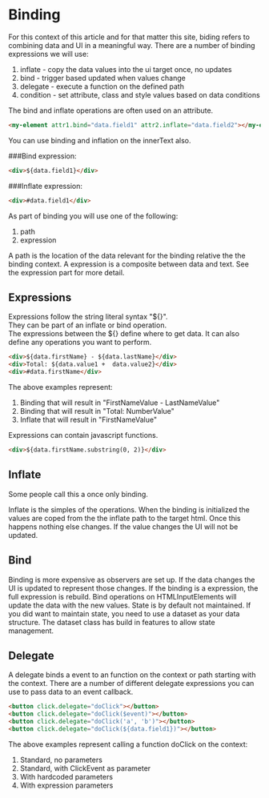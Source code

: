 # Binding
For this context of this article and for that matter this site, biding refers to combining data and UI in a meaningful way.
There are a number of binding expressions we will use:

1. inflate - copy the data values into the ui target once, no updates
1. bind - trigger based updated when values change
1. delegate - execute a function on the defined path
1. condition - set attribute, class and style values based on data conditions

The bind and inflate operations are often used on an attribute.

```html
<my-element attr1.bind="data.field1" attr2.inflate="data.field2"></my-element> 
```

You can use binding and inflation on the innerText also.

###Bind expression:
```html
<div>${data.field1}</div>
```

###Inflate expression:
```html
<div>#data.field1</div>
```

As part of binding you will use one of the following:

1. path
1. expression

A path is the location of the data relevant for the binding relative the the binding context.
A expression is a composite between data and text. See the expression part for more detail.

## Expressions
Expressions follow the string literal syntax "${}".  
They can be part of an inflate or bind operation.  
The expressions between the ${} define where to get data.
It can also define any operations you want to perform.

```html
<div>${data.firstName} - ${data.lastName}</div>
<div>Total: ${data.value1 +  data.value2}</div>
<div>#data.firstName</div>
```

The above examples represent:

1. Binding that will result in "FirstNameValue - LastNameValue"
1. Binding that will result in "Total: NumberValue"
1. Inflate that will result in "FirstNameValue"

Expressions can contain javascript functions.

```html
<div>${data.firstName.substring(0, 2)}</div>
```

## Inflate
Some people call this a once only binding.

Inflate is the simples of the operations.
When the binding is initialized the values are coped from the the inflate path to the target html.
Once this happens nothing else changes.
If the value changes the UI will not be updated.

## Bind
Binding is more expensive as observers are set up.
If the data changes the UI is updated to represent those changes.
If the binding is a expression, the full expression is rebuild.
Bind operations on HTMLInputElements will update the data with the new values. 
State is by default not maintained.
If you did want to maintain state, you need to use a dataset as your data structure.
The dataset class has build in features to allow state management.

## Delegate
A delegate binds a event to an function on the context or path starting with the context.
There are a number of different delegate expressions you can use to pass data to an event callback.

```html
<button click.delegate="doClick"></button>
<button click.delegate="doClick($event)"></button>
<button click.delegate="doClick('a', 'b')"></button>
<button click.delegate="doClick(${data.field1})"></button>
```

The above examples represent calling a function doClick on the context:

1. Standard, no parameters
1. Standard, with ClickEvent as parameter
1. With hardcoded parameters
1. With expression parameters